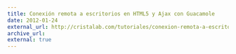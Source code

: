 ```yaml
---
title: Conexión remota a escritorios en HTML5 y Ajax con Guacamole
date: 2012-01-24
external_url: http://cristalab.com/tutoriales/conexion-remota-a-escritorios-en-html5-y-ajax-con-guacamole-c103528l
archive_url:
external: true
---
```

